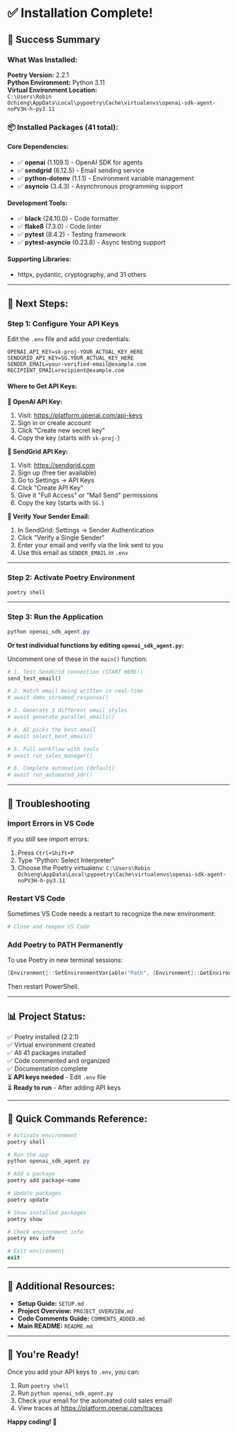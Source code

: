 # ✅ Installation Complete!

## 🎉 Success Summary

### What Was Installed:

**Poetry Version:** 2.2.1  
**Python Environment:** Python 3.11  
**Virtual Environment Location:**  
`C:\Users\Robin Ochieng\AppData\Local\pypoetry\Cache\virtualenvs\openai-sdk-agent-noPV3H-h-py3.11`

### 📦 Installed Packages (41 total):

#### Core Dependencies:
- ✅ **openai** (1.109.1) - OpenAI SDK for agents
- ✅ **sendgrid** (6.12.5) - Email sending service
- ✅ **python-dotenv** (1.1.1) - Environment variable management
- ✅ **asyncio** (3.4.3) - Asynchronous programming support

#### Development Tools:
- ✅ **black** (24.10.0) - Code formatter
- ✅ **flake8** (7.3.0) - Code linter
- ✅ **pytest** (8.4.2) - Testing framework
- ✅ **pytest-asyncio** (0.23.8) - Async testing support

#### Supporting Libraries:
- httpx, pydantic, cryptography, and 31 others

---

## 📝 Next Steps:

### Step 1: Configure Your API Keys

Edit the `.env` file and add your credentials:

```env
OPENAI_API_KEY=sk-proj-YOUR_ACTUAL_KEY_HERE
SENDGRID_API_KEY=SG.YOUR_ACTUAL_KEY_HERE
SENDER_EMAIL=your-verified-email@example.com
RECIPIENT_EMAIL=recipient@example.com
```

#### Where to Get API Keys:

**🔑 OpenAI API Key:**
1. Visit: https://platform.openai.com/api-keys
2. Sign in or create account
3. Click "Create new secret key"
4. Copy the key (starts with `sk-proj-`)

**🔑 SendGrid API Key:**
1. Visit: https://sendgrid.com
2. Sign up (free tier available)
3. Go to Settings → API Keys
4. Click "Create API Key"
5. Give it "Full Access" or "Mail Send" permissions
6. Copy the key (starts with `SG.`)

**📧 Verify Your Sender Email:**
1. In SendGrid: Settings → Sender Authentication
2. Click "Verify a Single Sender"
3. Enter your email and verify via the link sent to you
4. Use this email as `SENDER_EMAIL` in `.env`

---

### Step 2: Activate Poetry Environment

```powershell
poetry shell
```

---

### Step 3: Run the Application

```powershell
python openai_sdk_agent.py
```

**Or test individual functions by editing `openai_sdk_agent.py`:**

Uncomment one of these in the `main()` function:
```python
# 1. Test SendGrid connection (START HERE!)
send_test_email()

# 2. Watch email being written in real-time
# await demo_streamed_response()

# 3. Generate 3 different email styles
# await generate_parallel_emails()

# 4. AI picks the best email
# await select_best_email()

# 5. Full workflow with tools
# await run_sales_manager()

# 6. Complete automation (default)
# await run_automated_sdr()
```

---

## 🔧 Troubleshooting

### Import Errors in VS Code

If you still see import errors:
1. Press `Ctrl+Shift+P`
2. Type "Python: Select Interpreter"
3. Choose the Poetry virtualenv:
   `C:\Users\Robin Ochieng\AppData\Local\pypoetry\Cache\virtualenvs\openai-sdk-agent-noPV3H-h-py3.11`

### Restart VS Code

Sometimes VS Code needs a restart to recognize the new environment:
```powershell
# Close and reopen VS Code
```

### Add Poetry to PATH Permanently

To use Poetry in new terminal sessions:
```powershell
[Environment]::SetEnvironmentVariable("Path", [Environment]::GetEnvironmentVariable("Path", "User") + ";C:\Users\Robin Ochieng\AppData\Roaming\Python\Scripts", "User")
```

Then restart PowerShell.

---

## 📊 Project Status:

✅ Poetry installed (2.2.1)  
✅ Virtual environment created  
✅ All 41 packages installed  
✅ Code commented and organized  
✅ Documentation complete  
⏳ **API keys needed** - Edit `.env` file  
⏳ **Ready to run** - After adding API keys  

---

## 🎯 Quick Commands Reference:

```powershell
# Activate environment
poetry shell

# Run the app
python openai_sdk_agent.py

# Add a package
poetry add package-name

# Update packages
poetry update

# Show installed packages
poetry show

# Check environment info
poetry env info

# Exit environment
exit
```

---

## 📖 Additional Resources:

- **Setup Guide:** `SETUP.md`
- **Project Overview:** `PROJECT_OVERVIEW.md`
- **Code Comments Guide:** `COMMENTS_ADDED.md`
- **Main README:** `README.md`

---

## 🚀 You're Ready!

Once you add your API keys to `.env`, you can:
1. Run `poetry shell`
2. Run `python openai_sdk_agent.py`
3. Check your email for the automated cold sales email!
4. View traces at https://platform.openai.com/traces

**Happy coding! 🎉**
